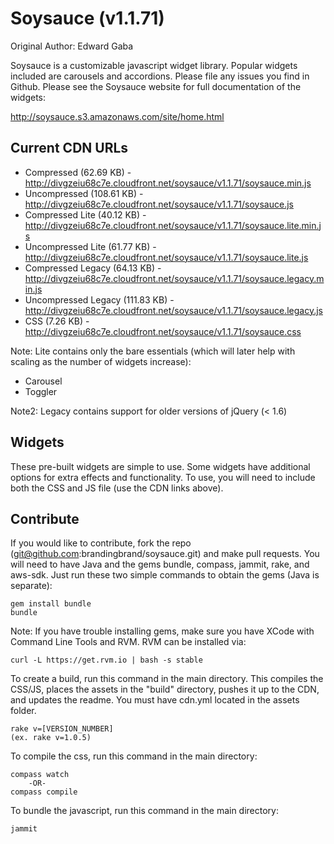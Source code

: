 # Soysauce (v1.1.71)
Original Author: Edward Gaba

Soysauce is a customizable javascript widget library. Popular widgets included are carousels and accordions. Please file any issues you find in Github. Please see the Soysauce website for full documentation of the widgets:

http://soysauce.s3.amazonaws.com/site/home.html

## Current CDN URLs
* Compressed (62.69 KB) - http://divgzeiu68c7e.cloudfront.net/soysauce/v1.1.71/soysauce.min.js
* Uncompressed (108.61 KB) - http://divgzeiu68c7e.cloudfront.net/soysauce/v1.1.71/soysauce.js
* Compressed Lite (40.12 KB) - http://divgzeiu68c7e.cloudfront.net/soysauce/v1.1.71/soysauce.lite.min.js
* Uncompressed Lite (61.77 KB) - http://divgzeiu68c7e.cloudfront.net/soysauce/v1.1.71/soysauce.lite.js
* Compressed Legacy (64.13 KB) - http://divgzeiu68c7e.cloudfront.net/soysauce/v1.1.71/soysauce.legacy.min.js
* Uncompressed Legacy (111.83 KB) - http://divgzeiu68c7e.cloudfront.net/soysauce/v1.1.71/soysauce.legacy.js
* CSS (7.26 KB) - http://divgzeiu68c7e.cloudfront.net/soysauce/v1.1.71/soysauce.css

Note: Lite contains only the bare essentials (which will later help with scaling as the number of widgets increase):
* Carousel
* Toggler

Note2: Legacy contains support for older versions of jQuery (< 1.6)

## Widgets
These pre-built widgets are simple to use. Some widgets have additional options for extra effects and functionality. To use, you will need to include both the CSS and JS file (use the CDN links above).

## Contribute
If you would like to contribute, fork the repo (git@github.com:brandingbrand/soysauce.git) and make pull requests. You will need to have Java and the gems bundle, compass, jammit, rake, and aws-sdk. Just run these two simple commands to obtain the gems (Java is separate):

	gem install bundle
	bundle

Note: If you have trouble installing gems, make sure you have XCode with Command Line Tools and RVM. RVM can be installed via:

	curl -L https://get.rvm.io | bash -s stable

To create a build, run this command in the main directory. This compiles the CSS/JS, places the assets in the "build" directory, pushes it up to the CDN, and updates the readme. You must have cdn.yml located in the assets folder.

	rake v=[VERSION_NUMBER]
	(ex. rake v=1.0.5)

To compile the css, run this command in the main directory:

	compass watch
		-OR-
	compass compile

To bundle the javascript, run this command in the main directory:

	jammit
